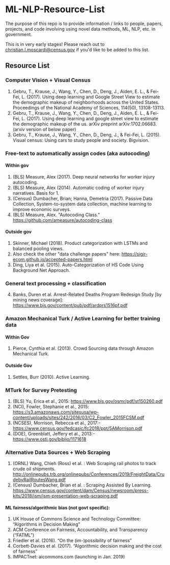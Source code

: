 # ML-NLP-Resource-List
The purpose of this repo is to provide information / links to people, papers, projects, and code involving using novel data methods, ML, NLP, etc. in government.

This is in very early stages! Please reach out to christian.l.moscardi@census.gov if you'd like to be added to this list.

## Resource List

### Computer Vision + Visual Census 

1. Gebru, T., Krause, J., Wang, Y., Chen, D., Deng, J., Aiden, E. L., & Fei-Fei, L. (2017). Using deep learning and Google Street View to estimate the demographic makeup of neighborhoods across the United States. Proceedings of the National Academy of Sciences, 114(50), 13108-13113.
2. Gebru, T., Krause, J., Wang, Y., Chen, D., Deng, J., Aiden, E. L., & Fei-Fei, L. (2017). Using deep learning and google street view to estimate the demographic makeup of the us. arXiv preprint arXiv:1702.06683.  (arxiv version of below paper)
3. Gebru, T., Krause, J., Wang, Y., Chen, D., Deng, J., & Fei-Fei, L. (2015). Visual census: Using cars to study people and society. Bigvision. 



### Free-text to automatically assign codes (aka autocoding)
#### Within gov
1. (BLS) Measure, Alex (2017). Deep neural networks for worker injury autocoding.
1. (BLS) Measure, Alex (2014). Automatic coding of worker injury narratives.  Basis for 1.
1. (Census) Dumbacher, Brian; Hanna, Demetria (2017). Passive Data Collection, System-to-system data collection, machine learning to improve economic surveys.
1. (BLS) Measure, Alex. "Autocoding Class." https://github.com/ameasure/autocoding-class
#### Outside gov
1. Skinner, Michael (2018). Product categorization with LSTMs and balanced pooling views.
1. Also check the other "data challenge papers" here: https://sigir-ecom.github.io/accepted-papers.html
1. Ding, Liya et al. (2015). Auto-Categorization of HS Code Using Background Net Approach. 

### General text processing + classification
4. Banks, Duren et al. Arrest-Related Deaths Program Redesign Study \[by mining news coverage]: https://www.bjs.gov/content/pub/pdf/ardprs1516pf.pdf

### Amazon Mechanical Turk / Active Learning for better training data
#### Within Gov
1. Pierce, Cynthia et al. (2013). Crowd Sourcing data through Amazon Mechanical Turk. 
#### Outside Gov
1. Settles, Burr (2010). Active Learning.

### MTurk for Survey Pretesting
1. (BLS) Yu, Erica et al., 2015: https://www.bls.gov/osmr/pdf/st150260.pdf
1. (NCI), Fowler, Stephanie et al., 2015: https://s3.amazonaws.com/sitesusa/wp-content/uploads/sites/242/2016/03/C2_Fowler_2015FCSM.pdf
1. (NCSES), Morrison, Rebecca et al., 2017:- https://www.census.gov/fedcasic/fc2018/ppt/5AMorrison.pdf
1. (DOE), Greenblatt, Jeffery et al., 2013:- https://www.osti.gov/biblio/1171618


### Alternative Data Sources + Web Scraping
1. (ORNL) Wang, Chieh (Ross) et al. : Web Scraping rail photos to track crude oil shipments. http://onlinepubs.trb.org/onlinepubs/Conferences/2019/FreightData/CrudebyRailRoutesWang.pdf
1. (Census) Dumbacher, Brian et al. : Scraping Assisted By Learning. https://www.census.gov/content/dam/Census/newsroom/press-kits/2018/jsm/jsm-presentation-web-scraping.pdf

#### ML fairness/algorithmic bias (not govt specific):

1. UK House of Commons Science and Technology Committee: “Algorithms in Decision Making”
1. ACM Conference on Fairness, Accountability, and Transparency  (“FATML”)
1. Friedler et al. (2016). “On the (im-)possibility of fairness”
1. Corbett-Davies et al. (2017). “Algorithmic decision making and the cost of fairness”
1. IMPACTnet: aicommons.com (launching in Jan. 2019)







